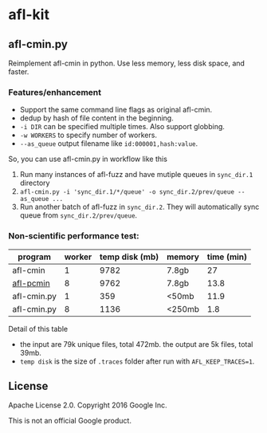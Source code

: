 # afl-kit

## afl-cmin.py
Reimplement afl-cmin in python. Use less memory, less disk space, and faster.

### Features/enhancement
 - Support the same command line flags as original afl-cmin.
 - dedup by hash of file content in the beginning.
 - `-i DIR` can be specified multiple times. Also support globbing.
 - `-w WORKERS` to specify number of workers.
 - `--as_queue` output filename like `id:000001,hash:value`.

So, you can use afl-cmin.py in workflow like this

1. Run many instances of afl-fuzz and have mutiple queues in `sync_dir.1` directory
2. `afl-cmin.py -i 'sync_dir.1/*/queue' -o sync_dir.2/prev/queue --as_queue ...`
3. Run another batch of afl-fuzz in `sync_dir.2`. They will automatically sync queue from `sync_dir.2/prev/queue`.

### Non-scientific performance test: 

program     | worker | temp disk (mb) | memory | time (min)
----------- | ------ | -------------- | ------ | ----------
afl-cmin    |     1  |      9782      | 7.8gb  | 27
[afl-pcmin] |     8  |      9762      | 7.8gb  | 13.8
afl-cmin.py |     1  |       359      | <50mb  | 11.9
afl-cmin.py |     8  |      1136      | <250mb | 1.8

[afl-pcmin]: https://github.com/bnagy/afl-trivia

Detail of this table
- the input are 79k unique files, total 472mb. the output are 5k files, total 39mb.
- `temp disk` is the size of `.traces` folder after run with `AFL_KEEP_TRACES=1`.

## License
Apache License 2.0. Copyright 2016 Google Inc.

This is not an official Google product.

